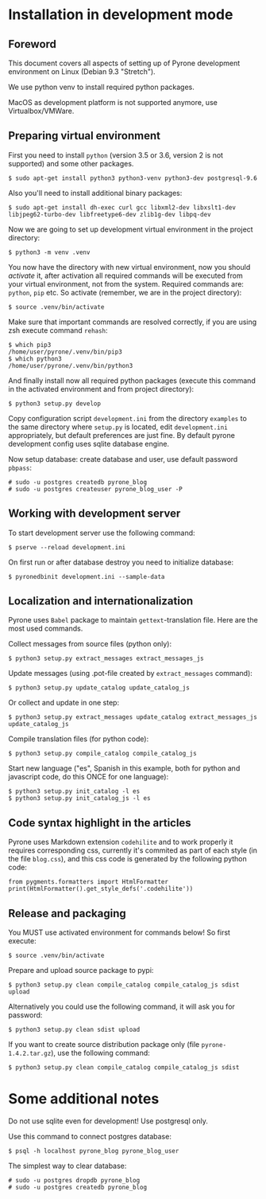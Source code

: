 Installation in development mode
================================


Foreword
--------

This document covers all aspects of setting up of Pyrone development environment on Linux
(Debian 9.3 "Stretch").

We use python venv to install required python packages.

MacOS as development platform is not supported anymore, use Virtualbox/VMWare.


Preparing virtual environment
-----------------------------

First you need to install `python` (version 3.5 or 3.6, version 2 is not supported) and
some other packages.

    $ sudo apt-get install python3 python3-venv python3-dev postgresql-9.6 

Also you'll need to install additional binary packages:

    $ sudo apt-get install dh-exec curl gcc libxml2-dev libxslt1-dev libjpeg62-turbo-dev libfreetype6-dev zlib1g-dev libpq-dev
    
Now we are going to set up development virtual environment in the project directory:

    $ python3 -m venv .venv

You now have the directory with new virtual environment, now you should *activate* it, after 
activation all required commands will be executed from your virtual environment, not from the
system. Required commands are: `python`, `pip`  etc. So activate (remember,
we are in the project directory):

    $ source .venv/bin/activate

Make sure that important commands are resolved correctly, if you are using zsh 
execute command `rehash`:

    $ which pip3
    /home/user/pyrone/.venv/bin/pip3
    $ which python3
    /home/user/pyrone/.venv/bin/python3

And finally install now all required python packages (execute this command in the activated 
environment and from project directory):

    $ python3 setup.py develop

Copy configuration script `development.ini` from the directory `examples` to the same directory 
where `setup.py` is located, edit `development.ini` appropriately, but default preferences are 
just fine. By default pyrone development config uses sqlite database
engine.

Now setup database: create database and user, use default password `pbpass`:

    # sudo -u postgres createdb pyrone_blog
    # sudo -u postgres createuser pyrone_blog_user -P


Working with development server
-------------------------------

To start development server use the following command:

    $ pserve --reload development.ini

On first run or after database destroy you need to initialize database:

    $ pyronedbinit development.ini --sample-data


Localization and internationalization
-------------------------------------

Pyrone uses `Babel` package to maintain `gettext`-translation file. Here are the most used
commands.

Collect messages from source files (python only):

    $ python3 setup.py extract_messages extract_messages_js

Update messages (using .pot-file created by `extract_messages` command):

    $ python3 setup.py update_catalog update_catalog_js

Or collect and update in one step:

    $ python3 setup.py extract_messages update_catalog extract_messages_js update_catalog_js

Compile translation files (for python code):

    $ python3 setup.py compile_catalog compile_catalog_js

Start new language ("es", Spanish in this example, both for python and javascript code, do this ONCE for one language):

    $ python3 setup.py init_catalog -l es
    $ python3 setup.py init_catalog_js -l es


Code syntax highlight in the articles
-------------------------------------

Pyrone uses Markdown extension `codehilite` and to work properly it requires corresponding
css, currently it's commited as part of each style (in the file `blog.css`), and this css code
is generated by the following python code:

    from pygments.formatters import HtmlFormatter
    print(HtmlFormatter().get_style_defs('.codehilite'))


Release and packaging
---------------------

You MUST use activated environment for commands below! So first execute:

    $ source .venv/bin/activate

Prepare and upload source package to pypi:

    $ python3 setup.py clean compile_catalog compile_catalog_js sdist upload

Alternatively you could use the following command, it will ask you for password:

    $ python3 setup.py clean sdist upload

If you want to create source distribution package only (file `pyrone-1.4.2.tar.gz`), use 
the following command:

    $ python3 setup.py clean compile_catalog compile_catalog_js sdist


Some additional notes
=====================

Do not use sqlite even for development! Use postgresql only.

Use this command to connect postgres database:

    $ psql -h localhost pyrone_blog pyrone_blog_user

The simplest way to clear database:

    # sudo -u postgres dropdb pyrone_blog
    # sudo -u postgres createdb pyrone_blog